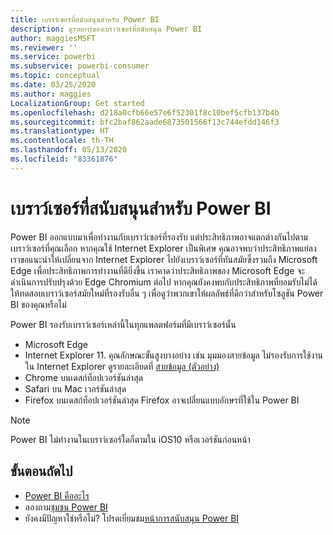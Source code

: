 ```yaml
---
title: เบราว์เซอร์ที่สนับสนุนสำหรับ Power BI
description: ดูรายการของเบราว์เซอร์ที่สนับสนุน Power BI
author: maggiesMSFT
ms.reviewer: ''
ms.service: powerbi
ms.subservice: powerbi-consumer
ms.topic: conceptual
ms.date: 03/25/2020
ms.author: maggies
LocalizationGroup: Get started
ms.openlocfilehash: d218a0cfb66e57e6f52301f8c10bef5cfb137b4b
ms.sourcegitcommit: bfc2baf862aade6873501566f13c744efdd146f3
ms.translationtype: HT
ms.contentlocale: th-TH
ms.lasthandoff: 05/13/2020
ms.locfileid: "83361876"
---
```

# <a name="supported-browsers-for-power-bi"></a>เบราว์เซอร์ที่สนับสนุนสำหรับ Power BI

Power BI ออกแบบมาเพื่อทำงานกับเบราว์เซอร์ที่รองรับ แต่ประสิทธิภาพอาจแตกต่างกันไปตามเบราว์เซอร์ที่คุณเลือก หากคุณใช้ Internet Explorer เป็นพิเศษ คุณอาจพบว่าประสิทธิภาพแย่ลง เราขอแนะนำให้เปลี่ยนจาก Internet Explorer ไปยังเบราว์เซอร์ที่ทันสมัยซึ่งรวมถึง Microsoft Edge เพื่อประสิทธิภาพการทำงานที่ดียิ่งขึ้น เราคาดว่าประสิทธิภาพของ Microsoft Edge จะดำเนินการปรับปรุงด้วย Edge Chromium ต่อไป หากคุณยังคงพบกับประสิทธิภาพที่ยอมรับไม่ได้ ให้ทดสอบเบราว์เซอร์สมัยใหม่ที่รองรับอื่น ๆ เพื่อดูว่าพวกเขาให้ผลลัพธ์ที่ดีกว่าสำหรับโซลูชัน Power BI ของคุณหรือไม่

Power BI รองรับเบราว์เซอร์เหล่านี้ในทุกแพลตฟอร์มที่มีเบราว์เซอร์นั้น

- Microsoft Edge
- Internet Explorer 11. คุณลักษณะขั้นสูงบางอย่าง เช่น มุมมองสายข้อมูล ไม่รองรับการใช้งานใน Internet Explorer ดูรายละเอียดที่ [สายข้อมูล (ตัวอย่าง)](../collaborate-share/service-data-lineage.md)
- Chrome บนเดสก์ท็อปเวอร์ชันล่าสุด
- Safari บน Mac เวอร์ชันล่าสุด
- Firefox บนเดสก์ท็อปเวอร์ชันล่าสุด Firefox อาจเปลี่ยนแบบอักษรที่ใช้ใน Power BI 

> [!NOTE]
> Power BI ไม่ทำงานในเบราว์เซอร์ใดก็ตามใน iOS10 หรือเวอร์ชันก่อนหน้า

## <a name="next-steps"></a>ขั้นตอนถัดไป
* [Power BI คืออะไร](power-bi-overview.md)
* ลองถาม[ชุมชน Power BI](https://community.powerbi.com/)
* ยังคงมีปัญหาใช่หรือไม่? โปรดเยี่ยมชม[หน้าการสนับสนุน Power BI](https://powerbi.microsoft.com/support/)
